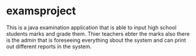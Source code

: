 # examsproject
This is a java examination application that is able to input high school students marks and grade them. Thier teachers ebter the marks 
also there is the admin that is foreseeing everything sbout the system and can print out different reports in the system.
